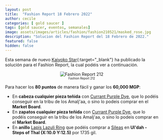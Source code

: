 ```yaml
---
layout: post
title:  "Fashion Report 18 Febrero 2022"
author: cecile
categories: [ gold saucer ]
tags: [gold saucer, eventos, semanales]
image: assets/images/articles/fashion/fashion210521/masked_rose.jpg
description: "Solucion del Fashion Report del 18 Febrero de 2022."
featured: false
hidden: false
---
```


Esta semana de nuevo [Kaiyoko Star](https://twitter.com/kaiyokostar){:target="_blank"} ha publicado la solución para el Fashion Report, la cual podéis ver a continuación.

<p align="center"><img src="{{ site.baseurl }}/assets/images/articles/fashion/fashion220218/freport_212.jpg" alt="Fashion Report 212">
<br/>
<sub><sup>Fashion Report 212</sup></sub></p>

Para hacer los **80 puntos** de manera fácil y ganar los **60,000 MGP**:

- En **cabeza cualquier pieza teñida** con <a href="https://eu.finalfantasyxiv.com/lodestone/playguide/db/item/8cd40d9f5d8/" class="eorzeadb_link" target="_blank">Currant Purple Dye</a>, que lo podéis conseguir en la tribu de los Amalj'aa, o sino lo podeis comprar en el **Market Board**.
- En **zapatos cualquier pieza teñida** con <a href="https://eu.finalfantasyxiv.com/lodestone/playguide/db/item/8cd40d9f5d8/" class="eorzeadb_link" target="_blank">Currant Purple Dye</a>, que lo podéis conseguir en la tribu de los Amalj'aa, o sino lo podeis comprar en el **Market Board**.
- En **anillo** <a href="https://eu.finalfantasyxiv.com/lodestone/playguide/db/item/43d8ef80b2f/" class="eorzeadb_link" target="_blank">Lapis Lazuli Ring</a> que podéis comprar a <a href="https://eu.finalfantasyxiv.com/lodestone/playguide/db/shop/5bb26173110/?item=e9de0e27ff0&type=gil" class="eorzeadb_link" target="_blank">Sileas</a> en **Ul'dah - Steps of Thal (X:10.0 Y:12.5)** por 1735 gil.
